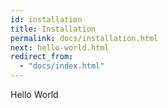```yaml
---
id: installation
title: Installation
permalink: docs/installation.html
next: hello-world.html
redirect_from:
  - "docs/index.html"
---
```


Hello World